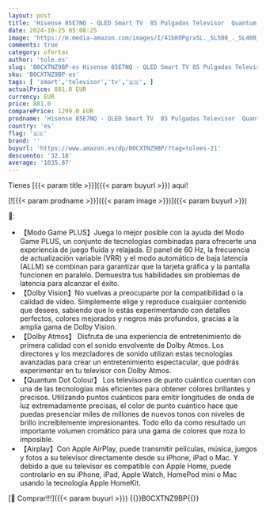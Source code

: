 ```yaml
---
layout: post
title: 'Hisense 85E7NQ - QLED Smart TV  85 Pulgadas Televisor  Quantum Dot Colour  Dolby Vision  Dolby Atmos  Modo Juego Plus  60Hz VRR 120 fps  Bluetooth&HDMI Control por Voz televisor  VIDAA  Nuevo 2024 '
date: 2024-10-25 05:08:25
image: 'https://m.media-amazon.com/images/I/41bKOPgrxSL._SL500_._SL400_.jpg'
comments: true
category: ofertas
author: 'tole.es'
slug: 'B0CXTNZ9BP-es Hisense 85E7NQ - QLED Smart TV 85 Pulgadas Televisor...'
sku: 'B0CXTNZ9BP-es'
tags: [ 'smart','televisor','tv','🇪🇸', ]
actualPrice: 881.0 EUR
currency: EUR
price: 881.0
comparePrice: 1299.0 EUR
prodname: 'Hisense 85E7NQ - QLED Smart TV  85 Pulgadas Televisor  Quantum Dot Colour  Dolby Vision  Dolby Atmos  Modo Juego Plus  60Hz VRR 120 fps  Bluetooth&HDMI Control por Voz televisor  VIDAA  Nuevo 2024 '
country: 'es'
flag: '🇪🇸'
brand: ''
buyurl: 'https://www.amazon.es/dp/B0CXTNZ9BP/?tag=tolees-21'
descuento: '32.18'
average: '1035.87'
---
```


Tienes [{{< param title >}}]({{< param buyurl >}}) aqui!

[![{{< param prodname >}}]({{< param image >}})]({{< param buyurl >}})

🔎:

- 【Modo Game PLUS】Juega lo mejor posible con la ayuda del Modo Game PLUS, un conjunto de tecnologías combinadas para ofrecerte una experiencia de juego fluida y relajada. El panel de 60 Hz, la frecuencia de actualización variable (VRR) y el modo automático de baja latencia (ALLM) se combinan para garantizar que la tarjeta gráfica y la pantalla funcionen en paralelo. Demuestra tus habilidades sin problemas de latencia para alcanzar el éxito.
- 【Dolby Vision】No vuelvas a preocuparte por la compatibilidad o la calidad de vídeo. Simplemente elige y reproduce cualquier contenido que desees, sabiendo que lo estás experimentando con detalles perfectos, colores mejorados y negros más profundos, gracias a la amplia gama de Dolby Vision.
- 【Dolby Atmos】 Disfruta de una experiencia de entretenimiento de primera calidad con el sonido envolvente de Dolby Atmos. Los directores y los mezcladores de sonido utilizan estas tecnologías avanzadas para crear un entretenimiento espectacular, que podrás experimentar en tu televisor con Dolby Atmos.
- 【Quantum Dot Colour】 Los televisores de punto cuántico cuentan con una de las tecnologías más eficientes para obtener colores brillantes y precisos. Utilizando puntos cuánticos para emitir longitudes de onda de luz extremadamente precisas, el color de punto cuántico hace que puedas presenciar miles de millones de nuevos tonos con niveles de brillo increíblemente impresionantes. Todo ello da como resultado un importante volumen cromático para una gama de colores que roza lo imposible.
- 【Airplay】Con Apple AirPlay, puede transmitir películas, música, juegos y fotos a su televisor directamente desde su iPhone, iPad o Mac. Y debido a que su televisor es compatible con Apple Home, puede controlarlo en su iPhone, iPad, Apple Watch, HomePod mini o Mac usando la tecnología Apple HomeKit.

[🛒 Comprar!!!]({{< param buyurl >}})
{{<world>}}B0CXTNZ9BP{{</world>}}
